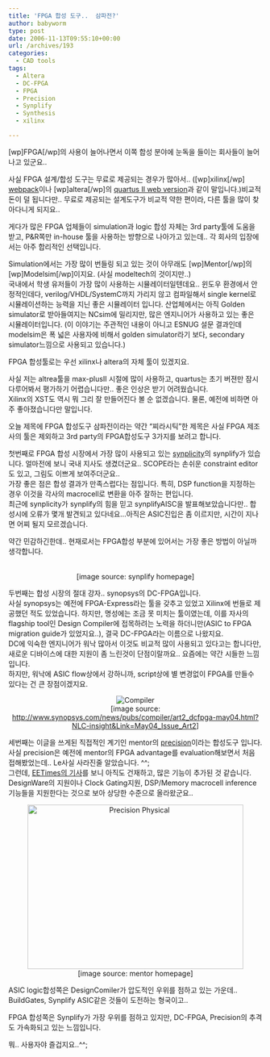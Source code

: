 ```yaml
---
title: 'FPGA 합성 도구..  삼파전?'
author: babyworm
type: post
date: 2006-11-13T09:55:10+00:00
url: /archives/193
categories:
  - CAD tools
tags:
  - Altera
  - DC-FPGA
  - FPGA
  - Precision
  - Synplify
  - Synthesis
  - xilinx

---
```

[wp]FPGA[/wp]의 사용이 늘어나면서 이쪽 합성 분야에 눈독을 들이는 회사들이 늘어나고 있군요..

사실 FPGA 설계/합성 도구는 무료로 제공되는 경우가 많아서.. ([wp]xilinx[/wp] <A href="http://www.xilinx.com/ise/logic\_design\_prod/webpack.htm" target=_blank>webpack</A>이나 [wp]altera[/wp]의 <A href="https://www.altera.com/support/software/download/altera\_design/quartus\_we/dnl-quartus\_we.jsp" target=\_blank>quartus II web version</A>과 같이 말입니다.)비교적 돈이 덜 됩니다만.. 무료로 제공되는 설계도구가 비교적 약한 편이라, 다른 툴을 많이 찾아다니게 되지요..

게다가 많은 FPGA 업체들이 simulation과 logic 합성 자체는 3rd party툴에 도움을 받고, P&R쪽만 in-house 툴을 사용하는 방향으로 나아가고 있는데.. 각 회사의 입장에서는 아주 합리적인 선택입니다. 

Simulation에서는 가장 많이 번들링 되고 있는 것이 아무래도 [wp]Mentor[/wp]의 [wp]Modelsim[/wp]이지요. (사실 modeltech의 것이지만..)  
국내에서 학생 유저들이 가장 많이 사용하는 시뮬레이터일텐데요.. 윈도우 환경에서 안정적인데다, verilog/VHDL/SystemC까지 가리지 않고 컴파일해서 single kernel로 시뮬레이션하는 능력을 지닌 좋은 시뮬레이터 입니다. 산업체에서는 아직 Golden simulator로 받아들여지는 NCsim에 밀리지만, 많은 엔지니어가 사용하고 있는 좋은 시뮬레이터입니다. (이 이야기는 주관적인 내용이 아니고 ESNUG 설문 결과인데 modelsim은 폭 넓은 사용자에 비해서 golden simulator라기 보다, secondary simulator느낌으로 사용되고 있습니다.)

FPGA 합성툴로는 우선 xilinx나 altera의 자체 툴이 있겠지요.

사실 저는 altrea툴을 max-plusII 시절에 많이 사용하고, quartus는 초기 버젼만 잠시 다루어봐서 평가하기 어렵습니다만.. 좋은 인상은 받기 어려웠습니다.  
Xilinx의 XST도 역시 뭐 그리 잘 만들어진다 볼 순 없겠습니다. 물론, 예전에 비하면 아주 좋아졌습니다만 말입니다.

오늘 제목에 FPGA 합성도구 삼파전이라는 약간 &#8220;찌라시틱&#8221;한 제목은 사실 FPGA 제조사의 툴은 제외하고 3rd party의 FPGA합성도구 3가지를 보려고 합니다. 

첫번째로 FPGA 합성 시장에서 가장 많이 사용되고 있는 <A href="http://www.synplicity.com/" target=_blank>synplicity</A>의 synplify가 있습니다. 얼마전에 보니 국내 지사도 생겼더군요.. SCOPE라는 손쉬운 constraint editor도 있고, 그림도 이쁘게 보여주더군요..  
가장 좋은 점은 합성 결과가 만족스럽다는 점입니다. 특히, DSP function을 지정하는 경우 이것을 각사의 macrocell로 변환을 아주 잘하는 편입니다.  
최근에 synplicity가 synplify의 힘을 믿고 synplifyAISC을 발표해보았습니다만.. 합성시에 오류가 몇개 발견되고 있다네요&#8230;아직은 ASIC진입은 좀 이르지만, 시간이 지나면 어찌 될지 모르겠습니다. 

약간 민감하긴한데.. 현재로서는 FPGA합성 부분에 있어서는 가장 좋은 방법이 아닐까 생각합니다. 

<TABLE cellSpacing=0 cellPadding=2 width=400 align=center border=0>  
  


  


</TABLE>

  


<DIV style="TEXT-ALIGN: center">
  [image source: synplify homepage]
</DIV>

  


두번째는 합성 시장의 절대 강자.. synopsys의 DC-FPGA입니다.  
사실 synopsys는 예전에 FPGA-Express라는 툴을 갖추고 있었고 Xilinx에 번들로 제공했던 적도 있었습니다. 하지만, 명성에는 조금 못 미치는 툴이였는데, 이를 자사의 flagship tool인 Design Compiler에 접목하려는 노력을 하더니만(ASIC to FPGA migration guide가 있었지요..), 결국 DC-FPGA라는 이름으로 나왔지요.  
DC에 익숙한 엔지니어가 워낙 많아서 이것도 비교적 많이 사용되고 있다고는 합니다만, 새로운 디바이스에 대한 지원이 좀 느린것이 단점이랄까요.. 요즘에는 약간 시들한 느낌입니다.  
하지만, 워낙에 ASIC flow상에서 강하니까, script상에 별 변경없이 FPGA를 만들수 있다는 건 큰 장점이겠지요.  


  


<DIV style="TEXT-ALIGN: center">
  <IMG alt=Compiler hspace=0 src="https://i0.wp.com/www.synopsys.com/news/pubs/compiler/images/art3_dcfpga-fig1.jpg?w=625" border=0 data-recalc-dims="1"><br />[image source: <A href="http://www.synopsys.com/news/pubs/compiler/art2_dcfpga-may04.html?NLC-insight&Link=May04_Issue_Art2">http://www.synopsys.com/news/pubs/compiler/art2_dcfpga-may04.html?NLC-insight&Link=May04_Issue_Art2</A>]
</DIV>

  


  
세번째는 이글을 쓰게된 직접적인 계기인 mentor의 <A href="http://www.mentor.com/products/fpga\_pld/synthesis/" target=\_blank>precision</A>이라는 합성도구 입니다.  
사실 precision은 예전에 mentor의 FPGA advantage를 evaluation해보면서 처음 접해봤었는데.. Le사실 사라진줄 알았습니다. ^^;  
그런데, <A href="http://www.edadesignline.com/193700445?cid=RSSfeed\_EDAdesignline\_edadlALL" target=_blank>EETimes의 기사</A>를 보니 아직도 건재하고, 많은 기능이 추가된 것 같습니다. DesignWare의 지원이나 Clock Gating지원, DSP/Memory macrocell inference기능들을 지원한다는 것으로 보아 상당한 수준으로 올라왔군요..



  


<DIV style="TEXT-ALIGN: center">
  <IMG id=||CPIMAGE:626305| height=326 alt="Precision Physical" hspace=0 src="https://i0.wp.com/www.mentor.com/products/fpga_pld/synthesis/precision_synthesis/images/physical_image1.jpg?resize=428%2C326" width=428 border=0 data-recalc-dims="1"><br />[image source: mentor homepage]
</DIV>

  


ASIC logic합성쪽은 DesignComiler가 압도적인 우위를 점하고 있는 가운데.. BuildGates, Synplify ASIC같은 것들이 도전하는 형국이고..

FPGA 합성쪽은 Synplify가 가장 우위를 점하고 있지만, DC-FPGA, Precision의 추격도 가속화되고 있는 느낌입니다. 

뭐.. 사용자야 즐겁지요..^^;